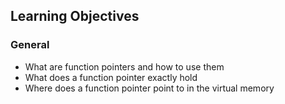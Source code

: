 <h2>Learning Objectives</h2>


<h3>General</h3>

<ul>
<li>What are function pointers and how to use them</li>
<li>What does a function pointer exactly hold</li>
<li>Where does a function pointer point to in the virtual memory</li>
</ul>


